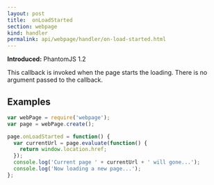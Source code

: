 ```yaml
---
layout: post
title:  onLoadStarted
section: webpage
kind: handler
permalink: api/webpage/handler/on-load-started.html
---
```


**Introduced:** PhantomJS 1.2

This callback is invoked when the page starts the loading. There is no argument passed to the callback.

## Examples

```javascript
var webPage = require('webpage');
var page = webPage.create();

page.onLoadStarted = function() {
  var currentUrl = page.evaluate(function() {
    return window.location.href;
  });
  console.log('Current page ' + currentUrl + ' will gone...');
  console.log('Now loading a new page...');
};
```








